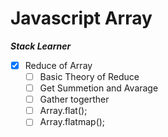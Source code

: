 # Javascript Array

**_Stack Learner_**

- [x] Reduce of Array
  - [ ] Basic Theory of Reduce
  - [ ] Get Summetion and Avarage
  - [ ] Gather togerther
  - [ ] Array.flat();
  - [ ] Array.flatmap();
